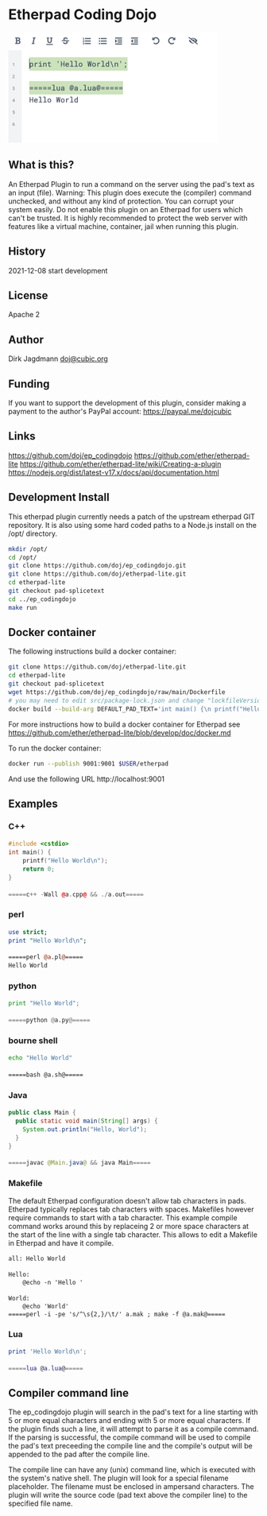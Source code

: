 # Etherpad Coding Dojo
![Screenshot](https://github.com/doj/ep_codingdojo/raw/main/static/image/ep_codingdojo.png)
## What is this?

An Etherpad Plugin to run a command on the server using the pad's text as an input (file).
Warning: This plugin does execute the (compiler) command unchecked, and without
any kind of protection. You can corrupt your system easily. Do not enable this
plugin on an Etherpad for users which can't be trusted. It is highly recommended
to protect the web server with features like a virtual machine, container, jail
when running this plugin.

## History
2021-12-08 start development
## License
Apache 2
## Author
Dirk Jagdmann <doj@cubic.org>
## Funding
If you want to support the development of this plugin, consider making a
payment to the author's PayPal account: https://paypal.me/dojcubic
## Links
https://github.com/doj/ep_codingdojo
https://github.com/ether/etherpad-lite
https://github.com/ether/etherpad-lite/wiki/Creating-a-plugin
https://nodejs.org/dist/latest-v17.x/docs/api/documentation.html

## Development Install

This etherpad plugin currently needs a patch of the upstream etherpad GIT repository.
It is also using some hard coded paths to a Node.js install on the /opt/ directory.

```sh
mkdir /opt/
cd /opt/
git clone https://github.com/doj/ep_codingdojo.git
git clone https://github.com/doj/etherpad-lite.git
cd etherpad-lite
git checkout pad-splicetext
cd ../ep_codingdojo
make run
```

## Docker container

The following instructions build a docker container:

```sh
git clone https://github.com/doj/etherpad-lite.git
cd etherpad-lite
git checkout pad-splicetext
wget https://github.com/doj/ep_codingdojo/raw/main/Dockerfile
# you may need to edit src/package-lock.json and change "lockfileVersion" to 2
docker build --build-arg DEFAULT_PAD_TEXT='int main() {\n printf("Hello World\\n");\n return 0;\n}\n=====c++ -Wall @a.cpp@ && ./a.out=====' --tag $USER/etherpad .
```

For more instructions how to build a docker container for Etherpad see
https://github.com/ether/etherpad-lite/blob/develop/doc/docker.md

To run the docker container:

```sh
docker run --publish 9001:9001 $USER/etherpad
```

And use the following URL http://localhost:9001

## Examples

### C++
```c++
#include <cstdio>
int main() {
    printf("Hello World\n");
    return 0;
}

=====c++ -Wall @a.cpp@ && ./a.out=====
```

### perl
```perl
use strict;
print "Hello World\n";

=====perl @a.pl@=====
Hello World
```

### python
```python
print "Hello World";

=====python @a.py@=====
```

### bourne shell
```sh
echo "Hello World"

=====bash @a.sh@=====
```

### Java

```java
public class Main {
  public static void main(String[] args) {
    System.out.println("Hello, World");
  }
}

=====javac @Main.java@ && java Main=====
```

### Makefile

The default Etherpad configuration doesn't allow tab characters in pads.
Etherpad typically replaces tab characters with spaces.
Makefiles however require commands to start with a tab character.
This example compile command works around this by
replaceing 2 or more space characters at the start of the line with a single tab
character. This allows to edit a Makefile in Etherpad and have it compile.

```
all: Hello World

Hello:
    @echo -n 'Hello '

World:
    @echo 'World'
=====perl -i -pe 's/^\s{2,}/\t/' a.mak ; make -f @a.mak@=====
```

### Lua

```lua
print 'Hello World\n';

=====lua @a.lua@=====
```

## Compiler command line

The ep_codingdojo plugin will search in the pad's text for a line starting
with 5 or more equal characters and ending with 5 or more equal characters.
If the plugin finds such a line, it will attempt to parse it as a compile
command. If the parsing is successful, the compile command will be used to
compile the pad's text preceeding the compile line and the compile's output
will be appended to the pad after the compile line.

The compile line can have any (unix) command line, which is executed with the
system's native shell. The plugin will look for a special filename placeholder.
The filename must be enclosed in ampersand characters. The plugin will write
the source code (pad text above the compiler line) to the specified file name.
